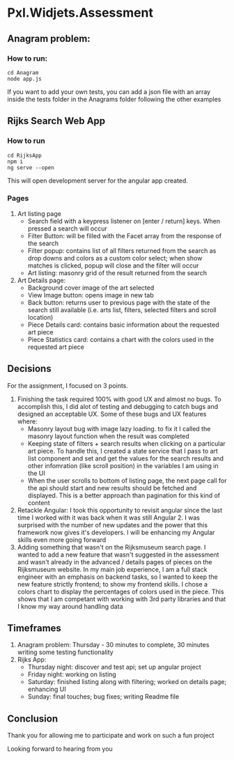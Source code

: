 # Pxl.Widjets.Assessment

## Anagram problem:

### How to run:
```
cd Anagram
node app.js
```
If you want to add your own tests, you can add a json file with an array inside the tests folder in the Anagrams folder following the other examples 



## Rijks Search Web App

### How to run
```
cd RijksApp
npm i
ng serve --open
```

This will open development server for the angular app created.

### Pages

1. Art listing page
    - Search field with a keypress listener on [enter / return] keys. When pressed a search will occur
    - Filter Button: will be filled with the Facet array from the response of the search 
    - Filter popup: contains list of all filters returned from the search as drop downs and colors as a custom color select; when show matches is clicked, popup will close and the filter will occur
    - Art listing: masonry grid of the result returned from the search
2. Art Details page:
    - Background cover image of the art selected
    - View Image button: opens image in new tab
    - Back button: returns user to previous page with the state of the search still available (i.e. arts list, filters, selected filters and scroll location)
    - Piece Details card: contains basic information about the requested art piece
    - Piece Statistics card: contains a chart with the colors used in the requested art piece


## Decisions

For the assignment, I focused on 3 points.
1. Finishing the task required 100% with good UX and almost no bugs. To accomplish this, I did alot of testing and debugging to catch bugs and designed an acceptable UX. Some of these bugs and UX features where:
    - Masonry layout bug with image lazy loading. to fix it I called the masonry layout function when the result was completed
    - Keeping state of filters + search results when clicking on a particular art piece. To handle this, I created a state service that I pass to art list component and set and get the values for the search results and other infomration (like scroll position) in the variables I am using in the UI
    - When the user scrolls to bottom of listing page, the next page call for the api should start and new results should be fetched and displayed. This is a better approach than pagination for this kind of content
2. Retackle Angular: I took this opportunity to revisit angular since the last time I worked with it was back when it was still Angular 2. I was surprised with the number of new updates and the power that this framework now gives it's developers. I will be enhancing my Angular skills even more going forward
3. Adding something that wasn't on the Rijksmuseum search page. I wanted to add a new feature that wasn't suggested in the assessment and wasn't already in the advanced / details pages of pieces on the Rijksmuseum website. In my main job experience, I am a full stack engineer with an emphasis on backend tasks, so I wanted to keep the new feature strictly frontend; to show my frontend skills. I chose a colors chart to display the percentages of colors used in the piece. This shows that I am competant with working with 3rd party libraries and that I know my way around handling data


## Timeframes
1. Anagram problem: Thursday - 30 minutes to complete, 30 minutes writing some testing functionality
2. Rijks App:
    - Thursday night: discover and test api; set up angular project
    - Friday night: working on listing
    - Saturday: finished listing along with filtering; worked on details page; enhancing UI
    - Sunday: final touches; bug fixes; writing Readme file
    

## Conclusion

Thank you for allowing me to participate and work on such a fun project

Looking forward to hearing from you
